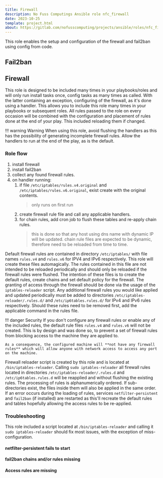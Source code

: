 ```yaml
---
title: Firewall
description: No Fuss Computings Ansible role nfc_firewall
date: 2023-10-25
template: project.html
about: https://gitlab.com/nofusscomputing/projects/ansible/roles/nfc_firewall
---
```


This role enables the setup and configuration of the firewall and fail2ban using config from code.


## Fail2ban


## Firewall

This role is designed to be included many times in your playbooks/roles and will only run install tasks once, config tasks as many times as called. With the latter containing an exception, configuring of the firewall, as it's done using a handler. This allows you to include this role many times in your playbooks or subsequent roles. All rules passed to the role on every occasion will be combined with the configuration and placement of rules done at the end of your play. This included reloading them if changed.

!!! warning Warning
    When using this role, avoid flushing the handlers as this has the possibility of generating incomplete firewall rules. Allow the handlers to run at the end of the play, as is the default.


### Role flow

1. install firewall
1. install fail2ban
1. collect any found firewall rules.
1. on handler running:
    1. if file `/etc/iptables/rules.v4.original` and `/etc/iptables/rules.v6.original`, exist create with the original contents. 
        > only runs on first run
    1. create firewall rule file and call any applicable handlers.
    1. for chain rules, add cron job to flush these tables and re-apply chain rules.
        > this is done so that any host using dns name with dynamic IP will be updated.
        > chain rule files are expected to be dynamic, therefore need to be reloaded
        > from time to time.


Default firewall rules are contained in directory `/etc/iptables/` with file names `rules.v4` and `rules.v6` for IPV4 and IPv6 respectively. This role will create these files automagically. The rules contained in this file are not intended to be reloaded periodically and should only be reloaded if the firewall rules were flushed. The intention of these files is to create the default rules, create chains and set default policy for the firewall. The granting of access through the firewall should be done via the usage of the `iptables-reloader` script. Any additional firewall rules you would like applied and updated periodically must be added to directories `/etc/iptables-reloader/.rules.d/` and `/etc/ip6tables.rules.d/` for IPv4 and IPv6 rules respectively. Should these rules need to be removed first, add the applicable command in the rules file.

!!! danger Security
    If you don't configure any firewall rules or enable any of the included rules, the default rule files `rules.v4` and `rules.v6` will not be created. This is by design and was done so, to prevent a set of firewall rules from blocking access to the machine they are applied to.

    As a consequence, the configured machine will **not have any firewall rules** which will allow anyone with network access to access any port on the machine. 

Firewall reloader script is created by this role and is located at `/bin/iptables-reloader`. Calling `sudo iptables-reloader` all firewall rules located in directories `/etc/iptables-reloader/.rules.d` and `/etc/ip6tables.rules.d` will be reapplied and without flushing the existing rules. The processing of rules is alphanumerically ordered. If sub-directories exist, the files inside them will also be applied in the same order. If an error occurs during the loading of rules, services `netfilter-persistent` and `fail2ban` (if installed) are restarted as this'll recreate the default rules and tables hopefully allowing the access rules to be re-applied.


### Troubleshooting

This role included a script located at `/bin/iptables-reloader` and calling it `sudo iptables-reloader` should fix most issues, with the exception of miss-configuration.


#### netfilter-persistent fails to start


#### fail2ban chains and/or rules missing


#### Access rules are missing

